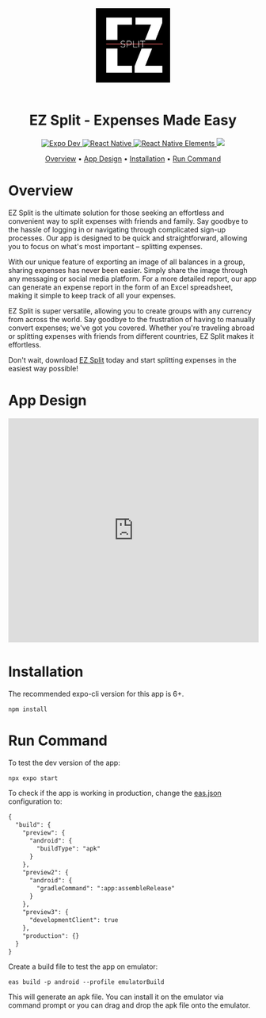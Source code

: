 <div align="center">
  <img src="./assets/icon.png" width="150" height="150">
</div>
<br>
<h1 align="center">
  EZ Split - Expenses Made Easy
</h1>

<p align="center">
  <a href="https://docs.expo.dev/get-started/installation/">
    <img alt="Expo Dev" src="https://img.shields.io/badge/expo-v47-blue">
  </a>
  <a href="https://reactnative.dev/docs/getting-started/">
    <img alt="React Native" src="https://img.shields.io/badge/react--native-v0.70.5-blue">
  </a>
  <a href="https://reactnativeelements.com/docs/">
     <img alt="React Native Elements" src="https://img.shields.io/badge/react--native--elements-v4-blue">
  </a>
  <a href="https://play.google.com/store/apps/details?id=com.ibizabroker.EZSplit">
     <img src="https://img.shields.io/badge/android-5.0%2B-green">
  </a>
</p>

<p align="center">
  <a href="#overview">Overview</a>
  •
  <a href="#app-design">App Design</a>
  •
  <a href="#installation">Installation</a>
  •
  <a href="#run-command">Run Command</a>
</p>

# Overview

EZ Split is the ultimate solution for those seeking an effortless and convenient way to split expenses with friends and family. Say goodbye to the hassle of logging in or navigating through complicated sign-up processes. Our app is designed to be quick and straightforward, allowing you to focus on what's most important – splitting expenses.

With our unique feature of exporting an image of all balances in a group, sharing expenses has never been easier. Simply share the image through any messaging or social media platform. For a more detailed report, our app can generate an expense report in the form of an Excel spreadsheet, making it simple to keep track of all your expenses.

EZ Split is super versatile, allowing you to create groups with any currency from across the world. Say goodbye to the frustration of having to manually convert expenses; we've got you covered. Whether you're traveling abroad or splitting expenses with friends from different countries, EZ Split makes it effortless.

Don't wait, download <a href="https://play.google.com/store/apps/details?id=com.ibizabroker.EZSplit">EZ Split</a> today and start splitting expenses in the easiest way possible!

# App Design
<iframe style="border: 1px solid rgba(0, 0, 0, 0.1);" width="100%" height="450" src="https://www.figma.com/embed?embed_host=share&url=https%3A%2F%2Fwww.figma.com%2Ffile%2FLGlAFz7qoakgYMqS7qpapc%2FEZ-Split%3Fnode-id%3D0%253A1%26t%3DeoH04vI3ktDupdcm-1" allowfullscreen></iframe>

# Installation
The recommended expo-cli version for this app is 6+.
```
npm install
```

# Run Command
To test the dev version of the app:
```
npx expo start
```

To check if the app is working in production, change the [eas.json](./eas.json) configuration to:
```
{
  "build": {
    "preview": {
      "android": {
        "buildType": "apk"
      }
    },
    "preview2": {
      "android": {
        "gradleCommand": ":app:assembleRelease"
      }
    },
    "preview3": {
      "developmentClient": true
    },
    "production": {}
  }
}
```
Create a build file to test the app on emulator:
```
eas build -p android --profile emulatorBuild
```
This will generate an apk file. You can install it on the emulator via command prompt or you can drag and drop the apk file onto the emulator.
